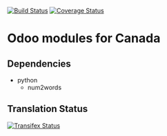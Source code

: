 [![Build Status](https://travis-ci.org/Ehtaga/l10n-canada.svg?branch=8.0)](https://travis-ci.org/Ehtaga/l10n-canada)
[![Coverage Status](https://coveralls.io/repos/OCA/l10n-canada/badge.png?branch=8.0)](https://coveralls.io/r/OCA/l10n-canada?branch=8.0)

Odoo modules for Canada
=======================

Dependencies
------------
* python
     * num2words


Translation Status
------------------
[![Transifex Status](https://www.transifex.com/projects/p/Ehtaga-l10n-canada-8-0/chart/image_png)](https://www.transifex.com/projects/p/Ehtaga-l10n-canada-8-0)
